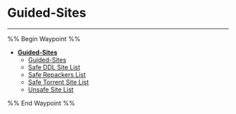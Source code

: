 # Guided-Sites

---

%% Begin Waypoint %%

- **[Guided-Sites](../../../..//HOME-MTHRFCKR/BOOKMRKS-MTHRFCKR/Guided-Sites/Guided-Sites.md)**
	- [Guided-Sites](../../../..//HOME-MTHRFCKR/BOOKMRKS-MTHRFCKR/Guided-Sites/Guided-Sites.md)
	- [Safe DDL Site List](Safe%20DDL%20Site%20List.md)
	- [Safe Repackers List](Safe%20Repackers%20List.md)
	- [Safe Torrent Site List](Safe%20Torrent%20Site%20List.md)
	- [Unsafe Site List](Unsafe%20Site%20List.md)

%% End Waypoint %%